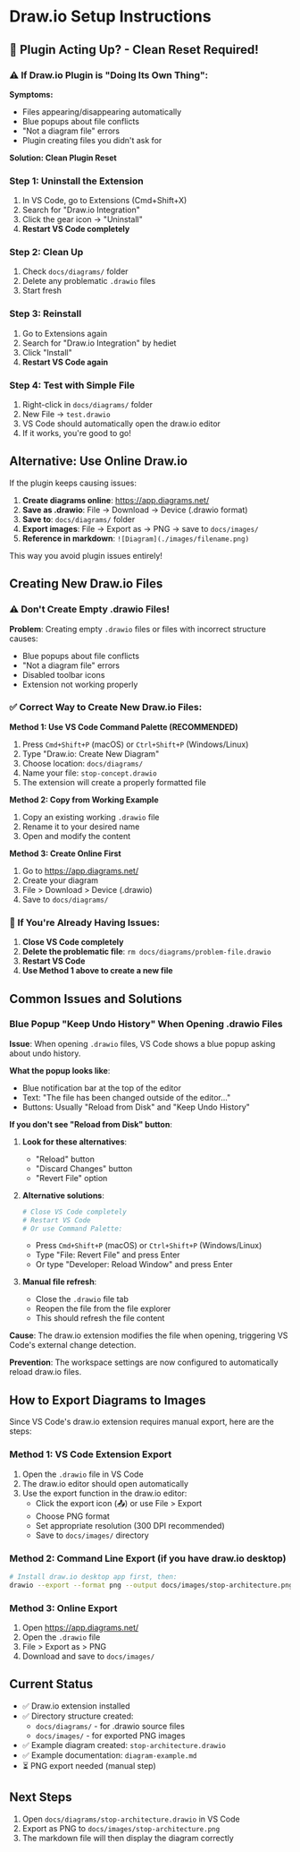 # Draw.io Setup Instructions

## 🔄 Plugin Acting Up? - Clean Reset Required!

### ⚠️ If Draw.io Plugin is "Doing Its Own Thing":

**Symptoms:**
- Files appearing/disappearing automatically
- Blue popups about file conflicts
- "Not a diagram file" errors
- Plugin creating files you didn't ask for

**Solution: Clean Plugin Reset**

### **Step 1: Uninstall the Extension**
1. In VS Code, go to Extensions (Cmd+Shift+X)
2. Search for "Draw.io Integration"
3. Click the gear icon → "Uninstall"
4. **Restart VS Code completely**

### **Step 2: Clean Up**
1. Check `docs/diagrams/` folder
2. Delete any problematic `.drawio` files
3. Start fresh

### **Step 3: Reinstall**
1. Go to Extensions again
2. Search for "Draw.io Integration" by hediet
3. Click "Install"
4. **Restart VS Code again**

### **Step 4: Test with Simple File**
1. Right-click in `docs/diagrams/` folder
2. New File → `test.drawio`
3. VS Code should automatically open the draw.io editor
4. If it works, you're good to go!

## Alternative: Use Online Draw.io

If the plugin keeps causing issues:

1. **Create diagrams online**: https://app.diagrams.net/
2. **Save as .drawio**: File → Download → Device (.drawio format)
3. **Save to**: `docs/diagrams/` folder
4. **Export images**: File → Export as → PNG → save to `docs/images/`
5. **Reference in markdown**: `![Diagram](./images/filename.png)`

This way you avoid plugin issues entirely!

## Creating New Draw.io Files

### ⚠️ Don't Create Empty .drawio Files!

**Problem**: Creating empty `.drawio` files or files with incorrect structure causes:
- Blue popups about file conflicts
- "Not a diagram file" errors
- Disabled toolbar icons
- Extension not working properly

### ✅ Correct Way to Create New Draw.io Files:

**Method 1: Use VS Code Command Palette (RECOMMENDED)**
1. Press `Cmd+Shift+P` (macOS) or `Ctrl+Shift+P` (Windows/Linux)
2. Type "Draw.io: Create New Diagram"
3. Choose location: `docs/diagrams/`
4. Name your file: `stop-concept.drawio`
5. The extension will create a properly formatted file

**Method 2: Copy from Working Example**
1. Copy an existing working `.drawio` file
2. Rename it to your desired name
3. Open and modify the content

**Method 3: Create Online First**
1. Go to https://app.diagrams.net/
2. Create your diagram
3. File > Download > Device (.drawio)
4. Save to `docs/diagrams/`

### 🔧 If You're Already Having Issues:

1. **Close VS Code completely**
2. **Delete the problematic file**: `rm docs/diagrams/problem-file.drawio`
3. **Restart VS Code**
4. **Use Method 1 above to create a new file**

## Common Issues and Solutions

### Blue Popup "Keep Undo History" When Opening .drawio Files

**Issue**: When opening `.drawio` files, VS Code shows a blue popup asking about undo history.

**What the popup looks like**:
- Blue notification bar at the top of the editor
- Text: "The file has been changed outside of the editor..."
- Buttons: Usually "Reload from Disk" and "Keep Undo History"

**If you don't see "Reload from Disk" button**:
1. **Look for these alternatives**:
   - "Reload" button
   - "Discard Changes" button
   - "Revert File" option
   
2. **Alternative solutions**:
   ```bash
   # Close VS Code completely
   # Restart VS Code
   # Or use Command Palette:
   ```
   - Press `Cmd+Shift+P` (macOS) or `Ctrl+Shift+P` (Windows/Linux)
   - Type "File: Revert File" and press Enter
   - Or type "Developer: Reload Window" and press Enter

3. **Manual file refresh**:
   - Close the `.drawio` file tab
   - Reopen the file from the file explorer
   - This should refresh the file content

**Cause**: The draw.io extension modifies the file when opening, triggering VS Code's external change detection.

**Prevention**: The workspace settings are now configured to automatically reload draw.io files.

## How to Export Diagrams to Images

Since VS Code's draw.io extension requires manual export, here are the steps:

### Method 1: VS Code Extension Export

1. Open the `.drawio` file in VS Code
2. The draw.io editor should open automatically
3. Use the export function in the draw.io editor:
   - Click the export icon (📤) or use File > Export
   - Choose PNG format
   - Set appropriate resolution (300 DPI recommended)
   - Save to `docs/images/` directory

### Method 2: Command Line Export (if you have draw.io desktop)

```bash
# Install draw.io desktop app first, then:
drawio --export --format png --output docs/images/stop-architecture.png docs/diagrams/stop-architecture.drawio
```

### Method 3: Online Export

1. Open https://app.diagrams.net/
2. Open the `.drawio` file
3. File > Export as > PNG
4. Download and save to `docs/images/`

## Current Status

- ✅ Draw.io extension installed
- ✅ Directory structure created:
  - `docs/diagrams/` - for .drawio source files
  - `docs/images/` - for exported PNG images
- ✅ Example diagram created: `stop-architecture.drawio`
- ✅ Example documentation: `diagram-example.md`
- ⏳ PNG export needed (manual step)

## Next Steps

1. Open `docs/diagrams/stop-architecture.drawio` in VS Code
2. Export as PNG to `docs/images/stop-architecture.png`
3. The markdown file will then display the diagram correctly

